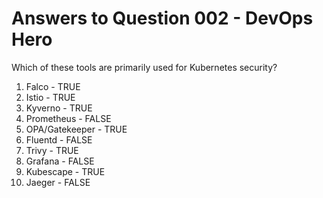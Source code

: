 # Answers to Question 002 - DevOps Hero

Which of these tools are primarily used for Kubernetes security?

1. Falco - TRUE
2. Istio - TRUE
3. Kyverno - TRUE
4. Prometheus - FALSE
5. OPA/Gatekeeper - TRUE
6. Fluentd - FALSE
7. Trivy - TRUE
8. Grafana - FALSE
9. Kubescape - TRUE
10. Jaeger - FALSE